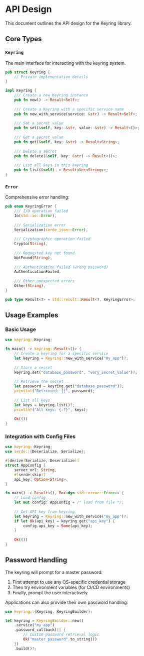 # API Design

This document outlines the API design for the Keyring library.

## Core Types

### `Keyring`

The main interface for interacting with the keyring system.

```rust
pub struct Keyring {
    // Private implementation details
}

impl Keyring {
    /// Create a new Keyring instance
    pub fn new() -> Result<Self>;
    
    /// Create a Keyring with a specific service name
    pub fn new_with_service(service: &str) -> Result<Self>;
    
    /// Set a secret value
    pub fn set(&self, key: &str, value: &str) -> Result<()>;
    
    /// Get a secret value
    pub fn get(&self, key: &str) -> Result<String>;
    
    /// Delete a secret
    pub fn delete(&self, key: &str) -> Result<()>;
    
    /// List all keys in this keyring
    pub fn list(&self) -> Result<Vec<String>>;
}
```

### `Error`

Comprehensive error handling:

```rust
pub enum KeyringError {
    /// I/O operation failed
    Io(std::io::Error),
    
    /// Serialization error
    Serialization(serde_json::Error),
    
    /// Cryptographic operation failed
    Crypto(String),
    
    /// Requested key not found
    NotFound(String),
    
    /// Authentication failed (wrong password)
    AuthenticationFailed,
    
    /// Other unexpected errors
    Other(String),
}

pub type Result<T> = std::result::Result<T, KeyringError>;
```

## Usage Examples

### Basic Usage

```rust
use keyring::Keyring;

fn main() -> keyring::Result<()> {
    // Create a keyring for a specific service
    let keyring = Keyring::new_with_service("my_app")?;
    
    // Store a secret
    keyring.set("database_password", "very_secret_value")?;
    
    // Retrieve the secret
    let password = keyring.get("database_password")?;
    println!("Retrieved: {}", password);
    
    // List all keys
    let keys = keyring.list()?;
    println!("All keys: {:?}", keys);
    
    Ok(())
}
```

### Integration with Config Files

```rust
use keyring::Keyring;
use serde::{Deserialize, Serialize};

#[derive(Serialize, Deserialize)]
struct AppConfig {
    server_url: String,
    #[serde(skip)]
    api_key: Option<String>,
}

fn main() -> Result<(), Box<dyn std::error::Error>> {
    // Load config
    let mut config: AppConfig = /* load from file */;
    
    // Get API key from keyring
    let keyring = Keyring::new_with_service("my_app")?;
    if let Ok(api_key) = keyring.get("api_key") {
        config.api_key = Some(api_key);
    }
    
    Ok(())
}
```

## Password Handling

The keyring will prompt for a master password:

1. First attempt to use any OS-specific credential storage
2. Then try environment variables (for CI/CD environments)
3. Finally, prompt the user interactively

Applications can also provide their own password handling:

```rust
use keyring::{Keyring, KeyringBuilder};

let keyring = KeyringBuilder::new()
    .service("my_app")
    .password_callback(|| {
        // Custom password retrieval logic
        Ok("master_password".to_string())
    })
    .build()?;
```
